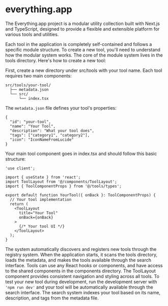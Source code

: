 # everything.app
The Everything.app project is a modular utility collection built with Next.js and TypeScript, designed to provide a flexible and extensible platform for various tools and utilities.

Each tool in the application is completely self-contained and follows a specific module structure. To create a new tool, you'll need to understand how the modular system works.
The core of the module system lives in the tools directory. Here's how to create a new tool:

First, create a new directory under src/tools with your tool name. Each tool requires two main components:
```
src/tools/your-tool/
  ├── metadata.json
  └── src/
      └── index.tsx
```

The ```metadata.json``` file defines your tool's properties:
```
{
  "id": "your-tool",
  "name": "Your Tool",
  "description": "What your tool does",
  "tags": ["category1", "category2"],
  "icon": "IconNameFromLucide"
}
```

Your main tool component goes in index.tsx and should follow this basic structure:
```
'use client';

import { useState } from 'react';
import ToolLayout from '@/components/ToolLayout';
import { ToolComponentProps } from '@/tools/types';

export default function YourTool({ onBack }: ToolComponentProps) {
  // Your tool implementation
  return (
    <ToolLayout 
      title="Your Tool"
      onBack={onBack}
    >
      {/* Your tool UI */}
    </ToolLayout>
  );
}
```

The system automatically discovers and registers new tools through the registry system. When the application starts, it scans the tools directory, loads the metadata, and makes the tools available through the search interface. Tools can use any React hooks or components, and have access to the shared components in the components directory. The ToolLayout component provides consistent navigation and styling across all tools. To test your new tool during development, run the development server with ```'npm run dev'``` and your tool will be automatically available through the search interface. The search system indexes your tool based on its name, description, and tags from the metadata file.
